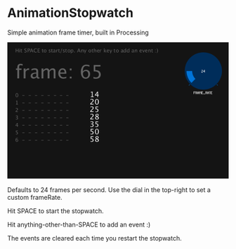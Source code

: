 # AnimationStopwatch
Simple animation frame timer, built in Processing

![alt text](https://github.com/dcturner/AnimationStopwatch/blob/master/AnimStopwatch.png "Logo Title Text 1")

Defaults to 24 frames per second.
Use the dial in the top-right to set a custom frameRate.

Hit SPACE to start the stopwatch.

Hit anything-other-than-SPACE to add an event :)

The events are cleared each time you restart the stopwatch.


